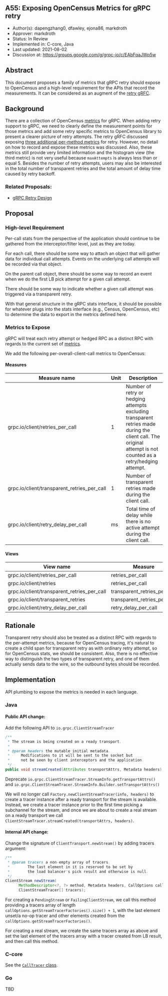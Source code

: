 A55: Exposing OpenCensus Metrics for gRPC retry
----
* Author(s): dapengzhang0, dfawley, ejona86, markdroth
* Approver: markdroth
* Status: In Review
* Implemented in: C-core, Java
* Last updated: 2021-08-02
* Discussion at: https://groups.google.com/g/grpc-io/c/EAbFqaJWp5w

## Abstract

This document proposes a family of metrics that gRPC retry should expose to OpenCensus and a high-level requirement for the APIs that record the measurements. It can be considered as an augment of the [retry gRFC](https://github.com/grpc/proposal/blob/master/A6-client-retries.md).

## Background

There are a collection of OpenCensus [metrics](https://github.com/census-instrumentation/opencensus-specs/blob/master/stats/gRPC.md#measures) for gRPC. When adding retry support to gRPC, we need to clearly define the measurement points for those metrics and add some retry specific metrics to OpenCensus library to present a clearer picture of retry attempts. The retry gRFC discussed exposing [three additional per-method metrics]((https://github.com/grpc/proposal/blob/master/A6-client-retries.md#retry-and-hedging-statistics)) for retry. However, no detail on how to record and expose these metrics was discussed. Also, these metrics still provide very limited information and the histogram view (the third metric) is not very useful because `maxAttempts` is always less than or equal 5. Besides the number of retry attempts, users may also be interested in the total number of transparent retries and the total amount of delay time caused by retry backoff.

### Related Proposals: 
* [gRPC Retry Design](https://github.com/grpc/proposal/blob/master/A6-client-retries.md)

## Proposal

### High-level Requirement

Per-call stats from the perspective of the application should continue to be gathered from the interceptor/filter level, just as they are today.

For each call, there should be some way to attach an object that will gather data for individual call attempts.  Events on the underlying call attempts will be recorded via that object.

On the parent call object, there should be some way to record an event when we do the first LB pick attempt for a given call attempt.

There should be some way to indicate whether a given call attempt was triggered via a transparent retry.

With that general structure in the gRPC stats interface, it should be possible for whatever plugs into the stats interface (e.g., Census, OpenCensus, etc) to determine the data to export in the metrics defined here.


### Metrics to Expose

gRPC will treat each retry attempt or hedged RPC as a distinct RPC with regards to the current set of [metrics]((https://github.com/census-instrumentation/opencensus-specs/blob/master/stats/gRPC.md#measures)).

We add the following per-overall-client-call metrics to OpenCensus:

#### Measures

| Measure name                                   | Unit | Description                                                                                                                                                    |
| ---------------------------------------------- | ---- | -------------------------------------------------------------------------------------------------------------------------------------------------------------- |
| grpc.io/client/retries\_per\_call              | 1    | Number of retry or hedging attempts excluding transparent retries made during the client call. The original attempt is not counted as a retry/hedging attempt. |
| grpc.io/client/transparent\_retries\_per\_call | 1    | Number of transparent retries made during the client call.                                                                                                     |
| grpc.io/client/retry\_delay\_per\_call         | ms   | Total time of delay while there is no active attempt during the client call.           

#### Views

| View name                                      | Measure                         | Aggregation  | tags                 |
| ---------------------------------------------- | ------------------------------- | ------------ | -------------------- |
| grpc.io/client/retries\_per\_call              | retries\_per\_call              | distribution | grpc\_client\_method |
| grpc.io/client/retries                         | retries\_per\_call              | sum          | grpc\_client\_method |
| grpc.io/client/transparent\_retries\_per\_call | transparent\_retries\_per\_call | distribution | grpc\_client\_method |
| grpc.io/client/transparent\_retries            | transparent\_retries\_per\_call | sum          | grpc\_client\_method |
| grpc.io/client/retry\_delay\_per\_call         | retry\_delay\_per\_call         | distribution | grpc\_client\_method |


## Rationale

Transparent retry should also be treated as a distinct RPC with regards to the per-attempt metrics, because for OpenCensus tracing, it's natural to create a child span for transparent retry as with ordinary retry attempt, so for OpenCensus stats, we should be consistent. Also, there is no effective way to distinguish the two types of transparent retry, and one of them actually sends data to the wire, so the outbound bytes should be recorded.

## Implementation

API plumbing to expose the metrics is needed in each language.

### Java

#### Public API change:

Add the following API to `io.grpc.ClientStreamTracer`

```java
/**
 * The stream is being created on a ready transport.
 *
 * @param headers the mutable initial metadata.
 *     Modifications to it will be sent to the socket but
 *     not be seen by client interceptors and the application.
 */ 
public void streamCreated(Attributes transportAttrs, Metadata headers)
```

Deprecate `io.grpc.ClientStreamTracer.StreamInfo.getTransportAttrs()` and `io.grpc.ClientStreamTracer.StreamInfo.Builder.setTransportAttrs()`

We will no longer call `Factory.newClientStreamTracer(info, headers)` to create a tracer instance after a ready transport for the stream is available. Instead, we create a tracer instance prior to the first time picking a subchannel for the stream, and once we are about to create a real stream on a ready transport we call `ClientStreamTracer.streamCreated(transportAttrs, headers)`.

#### Internal API change:

Change the signature of `ClientTransport.newStream()` by adding tracers argument:

```java
/**
 * @param tracers a non-empty array of tracers. 
 *        The last element in it is reserved to be set by
 *        the load balancer's pick result and otherwise is null.
 */
ClientStream newStream(
      MethodDescriptor<?, ?> method, Metadata headers, CallOptions callOptions,
      ClientStreamTracer[] tracers);
```

For creating a `PendingStream` or `FailingClientStream`, we call this method providing a tracers array of length
`callOptions.getStreamTracerFactories().size() + 1`, with the last element unset/a no-op tracer and other elements created from the `callOptions.getStreamTracerFactories()`. 

For creating a real stream, we create the same tracers array as above and set the last element of the tracers array with a tracer created from LB result, and then call this method.


### C-core

See the [`CallTracer` class](https://github.com/grpc/grpc/blob/master/src/core/lib/channel/call_tracer.h).

### Go

TBD
